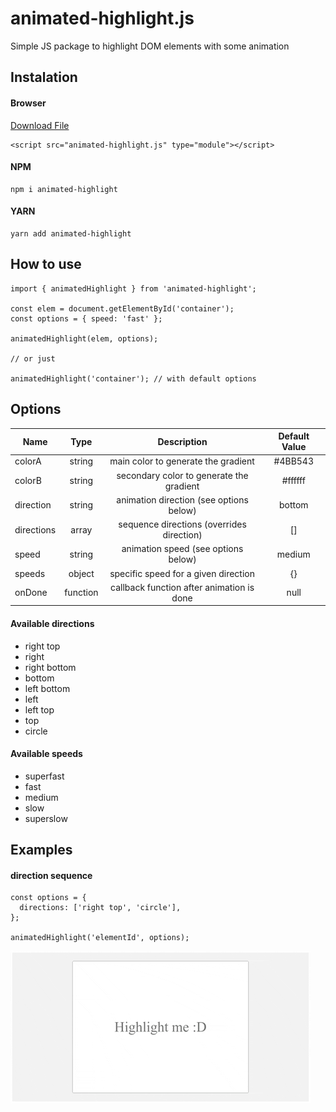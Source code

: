# animated-highlight.js
Simple JS package to highlight DOM elements with some animation

## Instalation

#### Browser

[Download File](https://raw.githubusercontent.com/arthursb2016/animated-highlight.js/main/src/index.js)

```
<script src="animated-highlight.js" type="module"></script>
```

#### NPM

```
npm i animated-highlight
```

#### YARN

```
yarn add animated-highlight
```
## How to use

```
import { animatedHighlight } from 'animated-highlight';

const elem = document.getElementById('container');
const options = { speed: 'fast' };

animatedHighlight(elem, options);

// or just

animatedHighlight('container'); // with default options
```

## Options

| Name  | Type | Description | Default Value |
| ------------- |:-------------:|:-------------:|:-------------:|
| colorA      | string  | main color to generate the gradient | #4BB543 |
| colorB      | string  | secondary color to generate the gradient | #ffffff |
| direction      | string  | animation direction (see options below) | bottom |
| directions     | array  | sequence directions (overrides direction) | [] |
| speed     | string  | animation speed (see options below) | medium |
| speeds     | object  | specific speed for a given direction | {} |
| onDone     | function  | callback function after animation is done | null |


#### Available directions

* right top
* right
* right bottom
* bottom
* left bottom
* left
* left top
* top
* circle

#### Available speeds

* superfast
* fast
* medium
* slow
* superslow

## Examples

#### direction sequence

```
const options = {
  directions: ['right top', 'circle'],
};

animatedHighlight('elementId', options);
```

![first example](/examples/1.gif "first example")